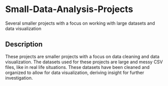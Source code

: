 # Small-Data-Analysis-Projects
Several smaller projects with a focus on working with large datasets and data visualization

## Description 
These projects are smaller projects with a focus on data cleaning and data visualization. The datasets used for these projects are large and messy CSV files, like in real life situations. These datasets have been cleaned and organized to allow for data visualization, deriving insight for further investigation. 
